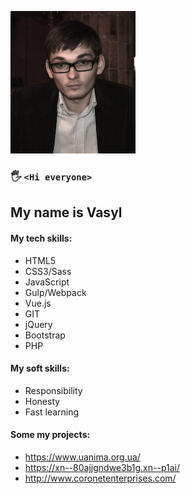 ![My Photo](/images/image.png)
### :raised_hand_with_fingers_splayed: `<Hi everyone>`
## My name is Vasyl
#### My tech skills:
* HTML5
* CSS3/Sass
* JavaScript
* Gulp/Webpack
* Vue.js
* GIT
* jQuery
* Bootstrap
* PHP


#### My soft skills:
* Responsibility
* Honesty
* Fast learning

#### Some my projects:
* https://www.uanima.org.ua/
* https://xn--80ajjgndwe3b1g.xn--p1ai/
* http://www.coronetenterprises.com/





